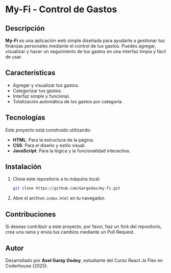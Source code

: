 # My-Fi - Control de Gastos

## Descripción

**My-Fi** es una aplicación web simple diseñada para ayudarte a gestionar tus finanzas personales mediante el control de tus gastos. Puedes agregar, visualizar y hacer un seguimiento de tus gastos en una interfaz limpia y fácil de usar.

## Características

- Agregar y visualizar tus gastos.
- Categorizar tus gastos.
- Interfaz simple y funcional.
- Totalización automática de los gastos por categoría.

## Tecnologías

Este proyecto está construido utilizando:

- **HTML**: Para la estructura de la página.
- **CSS**: Para el diseño y estilo visual.
- **JavaScript**: Para la lógica y la funcionalidad interactiva.

## Instalación

1. Clona este repositorio a tu máquina local:

    ```bash
   git clone https://github.com/Gargodax/my-fi.git
   ```
3. Abre el archivo `index.html` en tu navegador.

## Contribuciones

Si deseas contribuir a este proyecto, por favor, haz un fork del repositorio, crea una rama y envía tus cambios mediante un Pull Request.

## Autor

Desarrollado por **Axel Garay Godoy**, estudiante del Curso React Js Flex en Coderhouse (2025).


